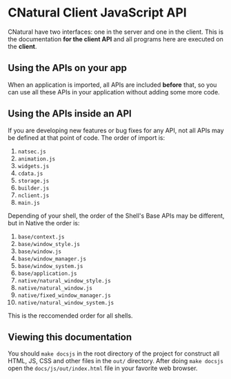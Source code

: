 # CNatural Client JavaScript API #

CNatural have two interfaces: one in the server and one in the client.
This is the documentation **for the client API** and all programs here
are executed on the **client**.

## Using the APIs on your app ##

When an application is imported, all APIs are included **before** that,
so you can use all these APIs in your application without adding some
more code.

## Using the APIs **inside** an API ##

If you are developing new features or bug fixes for any API, not all
APIs may be defined at that point of code. The order of import is:

1. `natsec.js`
2. `animation.js`
3. `widgets.js`
4. `cdata.js`
5. `storage.js`
6. `builder.js`
7. `nclient.js`
8. `main.js`

Depending of your shell, the order of the Shell's Base APIs may be
different, but in Native the order is:

1. `base/context.js`
2. `base/window_style.js`
3. `base/window.js`
4. `base/window_manager.js`
5. `base/window_system.js`
6. `base/application.js`
7. `native/natural_window_style.js`
8. `native/natural_window.js`
9. `native/fixed_window_manager.js`
10. `native/natural_window_system.js`

This is the reccomended order for all shells.

## Viewing this documentation ##

You should `make docsjs` in the root directory of the project
for construct all HTML, JS, CSS and other files in the `out/`
directory. After doing `make docsjs` open the `docs/js/out/index.html`
file in your favorite web browser.
